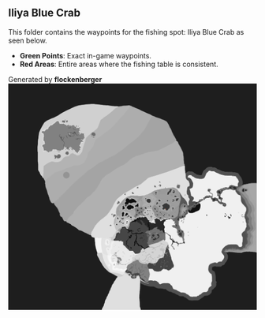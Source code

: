 ## Iliya Blue Crab
This folder contains the waypoints for the fishing spot: Iliya Blue Crab as seen below.

- **Green Points**: Exact in-game waypoints.
- **Red Areas**: Entire areas where the fishing table is consistent.

Generated by **flockenberger**
![by_flockenberger](./Preview.png)